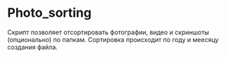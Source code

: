 # Photo_sorting
Скрипт позволяет отсортировать фотографии, видео и скриншоты (опционально) по папкам. Сортировка происходит по году и меесяцу создания файла.
